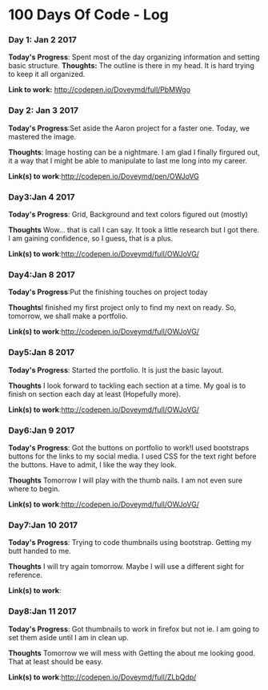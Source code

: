 # 100 Days Of Code - Log

### Day 1: Jan 2 2017


**Today's Progress**: Spent most of the day organizing information and setting basic structure.
**Thoughts:** The outline is there in my head. It is hard trying to keep it all organized.

**Link to work:** http://codepen.io/Doveymd/full/PbMWgo
### Day 2: Jan 3 2017


**Today's Progress**:Set aside the Aaron project for a faster one. Today, we mastered the image.

**Thoughts**: Image hosting can be a nightmare. I am glad I finally firgured out, it a way that I might be able to manipulate to last me long into my career.

**Link(s) to work**:http://codepen.io/Doveymd/pen/OWJoVG


### Day3:Jan 4 2017

**Today's Progress**: Grid, Background and text colors figured out (mostly)

**Thoughts** Wow... that is call I can say. It took a little research but I got there. I am gaining confidence, so I guess, that is a plus.

**Link(s) to work**:http://codepen.io/Doveymd/full/OWJoVG/


### Day4:Jan 8 2017

**Today's Progress**:Put the finishing touches on project today

**Thoughts**I finished my first project only to find my next on ready. So, tomorrow, we shall make a portfolio. 

**Link(s) to work**:http://codepen.io/Doveymd/full/OWJoVG/

### Day5:Jan 8 2017

**Today's Progress**: Started the portfolio. It is just the basic layout. 

**Thoughts** I look forward to tackling each section at a time. My goal is to finish on section each day at least (Hopefully more).

**Link(s) to work**:http://codepen.io/Doveymd/full/OWJoVG/


### Day6:Jan 9 2017

**Today's Progress**:  Got the buttons on portfolio to work!I used bootstraps buttons for the links to my social media. I used CSS for the text right before the buttons. Have to admit, I like the way they look.

**Thoughts** Tomorrow I will play with the thumb nails. I am not even sure where to begin.

**Link(s) to work**:http://codepen.io/Doveymd/full/OWJoVG/


### Day7:Jan 10 2017

**Today's Progress**:  Trying to code thumbnails using bootstrap. Getting my butt handed to me.

**Thoughts** I will try again tomorrow. Maybe I will use a different sight for reference. 

**Link(s) to work**:
### Day8:Jan 11 2017

**Today's Progress**:  Got thumbnails to work in firefox but not ie. I am going to set them aside until I am in clean up.

**Thoughts** Tomorrow we will mess with Getting the about me looking good. That at least should be easy.

**Link(s) to work**:http://codepen.io/Doveymd/full/ZLbQdp/
